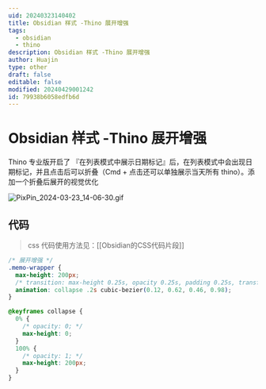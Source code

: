 ```yaml
---
uid: 20240323140402
title: Obsidian 样式 -Thino 展开增强
tags:
  - obsidian
  - thino
description: Obsidian 样式 -Thino 展开增强
author: Huajin
type: other
draft: false
editable: false
modified: 20240429001242
id: 79938b6058edfb6d
---
```


# Obsidian 样式 -Thino 展开增强

Thino 专业版开启了 『在列表模式中展示日期标记』后，在列表模式中会出现日期标记，并且点击后可以折叠（Cmd + 点击还可以单独展示当天所有 thino）。添加一个折叠后展开的视觉优化

![PixPin_2024-03-23_14-06-30.gif](https://cdn.pkmer.cn/images/PixPin_2024-03-23_14-06-30.gif!pkmer)

## 代码

> css 代码使用方法见：[[Obsidian的CSS代码片段]]

```css
/* 展开增强 */
.memo-wrapper {
  max-height: 200px;
  /* transition: max-height 0.25s, opacity 0.25s, padding 0.25s, transform 0.5s; */
  animation: collapse .2s cubic-bezier(0.12, 0.62, 0.46, 0.98);
}

@keyframes collapse {
  0% {
    /* opacity: 0; */
    max-height: 0;
  }
  100% {
    /* opacity: 1; */
    max-height: 200px;
  }
}
```